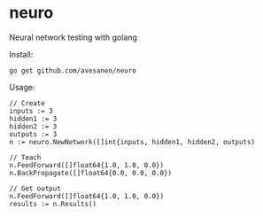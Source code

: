 # neuro
Neural network testing with golang

Install:
```
go get github.com/avesanen/neuro
```

Usage:
```
// Create
inputs := 3
hidden1 := 3
hidden2 := 3
outputs := 3
n := neuro.NewNetwork([]int{inputs, hidden1, hidden2, outputs)

// Teach
n.FeedForward([]float64{1.0, 1.0, 0.0})
n.BackPropagate([]float64{0.0, 0.0, 0.0})

// Get output
n.FeedForward([]float64{1.0, 1.0, 0.0})
results := n.Results()
```
